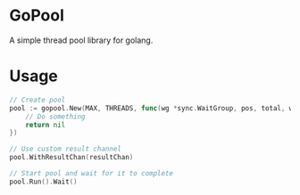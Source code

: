 # GoPool
A simple thread pool library for golang.

# Usage

```go
// Create pool
pool := gopool.New(MAX, THREADS, func(wg *sync.WaitGroup, pos, total, workerID int) interface{} {
    // Do something
	return nil
})

// Use custom result channel
pool.WithResultChan(resultChan)

// Start pool and wait for it to complete
pool.Run().Wait()

```